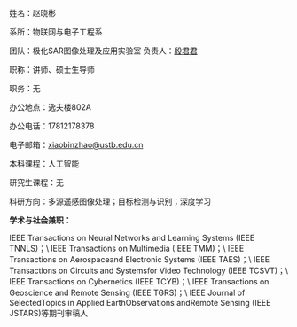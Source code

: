 
姓名：赵晓彬

系所：物联网与电子工程系

团队：极化SAR图像处理及应用实验室 负责人：<a href="[超链接地址](http://scce.ustb.edu.cn/shiziduiwu/jiaoshixinxi/2018-04-14/112.html)">殷君君</a>

职称：讲师、硕士生导师

职务：无

办公地点：逸夫楼802A

办公电话：17812178378

电子邮箱：xiaobinzhao@ustb.edu.cn

本科课程：人工智能

研究生课程：无

科研方向：多源遥感图像处理；目标检测与识别；深度学习

<b>学术与社会兼职：</b>

IEEE Transactions on Neural Networks and Learning Systems (IEEE TNNLS)；\\
lEEE Transactions on Multimedia (IEEE TMM)；\\
IEEE Transactions on Aerospaceand Electronic Systems (IEEE TAES)；\\
IEEE Transactions on Circuits and Systemsfor Video Technology (IEEE TCSVT)；\\
IEEE Transactions on Cybernetics (IEEE TCYB)；\\
IEEE Transactions on Geoscience and Remote Sensing (IEEE TGRS)；\\
lEEE Journal of SelectedTopics in Applied EarthObservations andRemote Sensing (IEEE JSTARS)等期刊审稿人

